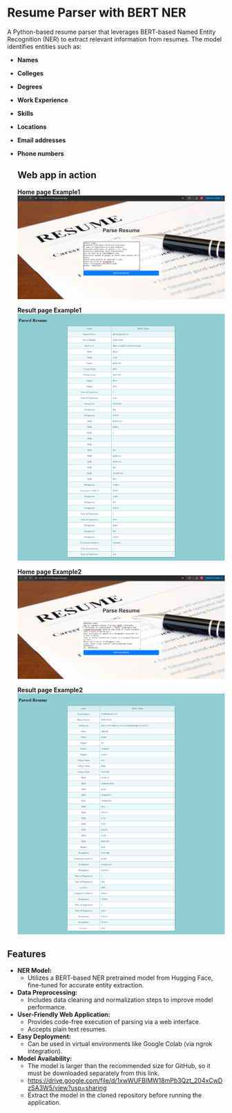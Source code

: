 # Resume Parser with BERT NER

A Python-based resume parser that leverages BERT-based Named Entity Recognition (NER) to extract relevant information from resumes. The model identifies entities such as:

- **Names**
- **Colleges**
- **Degrees**
- **Work Experience**
- **Skills**
- **Locations**
- **Email addresses**
- **Phone numbers**

  ##  Web app in action
  **Home page Example1**
  ![Alt text](https://github.com/Yugps/Resume-Parser-Project-NLP-/blob/main/In%20App%20Images/Resume%20parser%20welcome%20page%201.png)

  **Result page Example1**
  ![Alt text](https://github.com/Yugps/Resume-Parser-Project-NLP-/blob/main/In%20App%20Images/Resume%20parser%20result%20page%201.png)
  
  **Home page Example2**
  ![Alt text](https://github.com/Yugps/Resume-Parser-Project-NLP-/blob/main/In%20App%20Images/Resume%20parser%20welcome%20page%202.png)

  **Result page Example2**
  ![Alt text](https://github.com/Yugps/Resume-Parser-Project-NLP-/blob/main/In%20App%20Images/Resume%20parser%20result%20page%202.png)

## Features

- **NER Model:**
  - Utilizes a BERT-based NER pretrained model from Hugging Face, fine-tuned for accurate entity extraction.
- **Data Preprocessing:**
  - Includes data cleaning and normalization steps to improve model performance.
- **User-Friendly Web Application:**
  - Provides code-free execution of parsing via a web interface.
  - Accepts plain text resumes.
- **Easy Deployment:**
  - Can be used in virtual environments like Google Colab (via ngrok integration).
- **Model Availability:**
  - The model is larger than the recommended size for GitHub, so it must be downloaded separately from this link.
  - https://drive.google.com/file/d/1xwWUFBlMW18mPb3Qzt_204xCwDzSA3W5/view?usp=sharing
  - Extract the model in the cloned repository before running the application.
